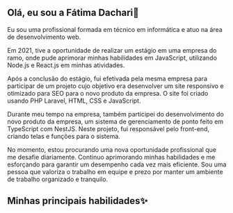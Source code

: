 ## Olá, eu sou a Fátima Dachari👋
Eu sou uma profissional formada em técnico em informática e atuo na área de desenvolvimento web. 

Em 2021, tive a oportunidade de realizar um estágio em uma empresa do ramo, onde pude aprimorar minhas habilidades em JavaScript, utilizando Node.js e React.js em minhas atividades. 

Após a conclusão do estágio, fui efetivada pela mesma empresa para participar de um projeto cujo objetivo era desenvolver um site responsivo e otimizado para SEO para o novo produto da empresa. O site foi criado usando PHP Laravel, HTML, CSS e JavaScript. 

Durante meu tempo na empresa, também participei do desenvolvimento do novo produto da empresa, um sistema de gerenciamento de ponto feito em TypeScript com NestJS. Neste projeto, fui responsável pelo front-end, criando telas e funções para o sistema.

No momento, estou procurando uma nova oportunidade profissional que me desafie diariamente. Continuo aprimorando minhas habilidades e me esforçando para garantir um desempenho cada vez mais eficiente. Sou uma pessoa que valoriza o trabalho em equipe e prezo por manter um ambiente de trabalho organizado e tranquilo.

## Minhas principais habilidades✨

<div style="display: inline_block">
  <img src="https://img.shields.io/badge/HTML5-E34F26?style=for-the-badge&logo=html5&logoColor=white" alt="">
  <img src="https://img.shields.io/badge/CSS-239120?&style=for-the-badge&logo=css3&logoColor=white" alt="">
  <img src="https://img.shields.io/badge/JavaScript-F7DF1E?style=for-the-badge&logo=javascript&logoColor=black" alt="">
  <img src="https://img.shields.io/badge/PHP-777BB4?style=for-the-badge&logo=php&logoColor=white" alt="">
  <img src="https://img.shields.io/badge/Laravel-FF2D20?style=for-the-badge&logo=laravel&logoColor=white" alt="">
  <img src="https://img.shields.io/badge/MySQL-00000F?style=for-the-badge&logo=mysql&logoColor=white" alt="">
  <img src="https://img.shields.io/badge/Wordpress-21759B?style=for-the-badge&logo=wordpress&logoColor=white" alt="">
</div>



